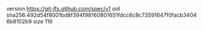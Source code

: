 version https://git-lfs.github.com/spec/v1
oid sha256:492d54f8001bd8f394f98160801651fdcc6c8c73591647f0facb34046b8102b9
size 116
